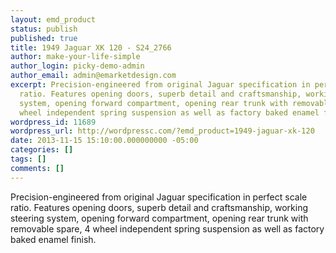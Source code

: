 ```yaml
---
layout: emd_product
status: publish
published: true
title: 1949 Jaguar XK 120 - S24_2766
author: make-your-life-simple
author_login: picky-demo-admin
author_email: admin@emarketdesign.com
excerpt: Precision-engineered from original Jaguar specification in perfect scale
  ratio. Features opening doors, superb detail and craftsmanship, working steering
  system, opening forward compartment, opening rear trunk with removable spare, 4
  wheel independent spring suspension as well as factory baked enamel finish.
wordpress_id: 11689
wordpress_url: http://wordpressc.com/?emd_product=1949-jaguar-xk-120
date: 2013-11-15 15:10:00.000000000 -05:00
categories: []
tags: []
comments: []
---
```

Precision-engineered from original Jaguar specification in perfect scale ratio. Features opening doors, superb detail and craftsmanship, working steering system, opening forward compartment, opening rear trunk with removable spare, 4 wheel independent spring suspension as well as factory baked enamel finish.
